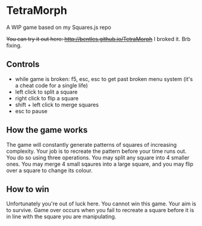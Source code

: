 TetraMorph
==========
A WIP game based on my Squares.js repo

~~You can try it out here: http://bentles.github.io/TetraMorph~~ I broked it. Brb fixing.

Controls
----------
- while game is broken: f5, esc, esc to get past broken menu system (it's a cheat code for a single life)
- left click to split a square
- right click to flip a square
- shift + left click to merge squares
- esc to pause

How the game works
-----------
The game will constantly generate patterns of squares of increasing complexity. Your job is to recreate the pattern before your time runs out. You do so using three operations. You may split any square into 4 smaller ones. You may merge 4 small sqaures into a large square, and you may flip over a square to change its colour.

How to win
----------
Unfortunately you're out of luck here. You cannot win this game. Your aim is to survive. Game over occurs when you fail to recreate a square before it is in line with the square you are manipulating.
